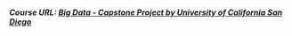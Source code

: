 ##### Course URL: [Big Data - Capstone Project by University of California San Diego](https://coursera.org/learn/big-data-project)
